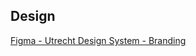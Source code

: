 <!-- @license CC0-1.0 -->

<!-- markdownlint-disable first-line-h1 -->

## Design

[Figma - Utrecht Design System - Branding](https://www.figma.com/file/msb3CfQBefPoruqNQ968Zh/Utrecht-Design-System?node-id=69%3A907)
